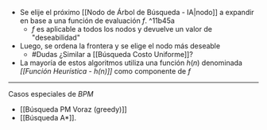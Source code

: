 - Se elije el próximo [[Nodo de Árbol de Búsqueda - IA|nodo]] a expandir en base a una función de evaluación $f$. ^11b45a
	- $f$ es aplicable a todos los nodos y devuelve un valor de "deseabilidad"
- Luego, se ordena la frontera y se elige el nodo más deseable
	- #Dudas ¿Similar a [[Búsqueda Costo Uniforme]]? 
- La mayoría de estos algoritmos utiliza una función $h(n)$ denominada *[[Función Heurística - h(n)]]* como componente de $f$
***
Casos especiales de *BPM*
- [[Búsqueda PM Voraz (greedy)]]
- [[Búsqueda A*]]. 

